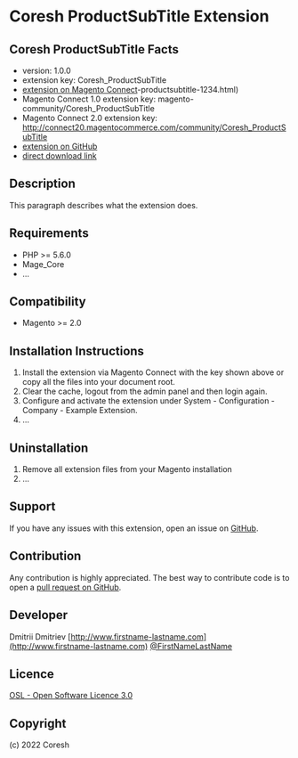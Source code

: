 Coresh ProductSubTitle Extension
=====================
Coresh ProductSubTitle
Facts
-----
- version: 1.0.0
- extension key: Coresh_ProductSubTitle
- [extension on Magento Connect](http://www.magentocommerce.com/magento-connect/coresh)-productsubtitle-1234.html)
- Magento Connect 1.0 extension key: magento-community/Coresh_ProductSubTitle
- Magento Connect 2.0 extension key: http://connect20.magentocommerce.com/community/Coresh_ProductSubTitle
- [extension on GitHub](https://github.com/coresh/Coresh_ProductSubTitle)
- [direct download link](http://connect.magentocommerce.com/community/get/Coresh_ProductSubTitle-1.0.0.tgz)

Description
-----------
This paragraph describes what the extension does.

Requirements
------------
- PHP >= 5.6.0
- Mage_Core
- ...

Compatibility
-------------
- Magento >= 2.0

Installation Instructions
-------------------------
1. Install the extension via Magento Connect with the key shown above or copy all the files into your document root.
2. Clear the cache, logout from the admin panel and then login again.
3. Configure and activate the extension under System - Configuration - Company - Example Extension.
4. ...

Uninstallation
--------------
1. Remove all extension files from your Magento installation
2. ...

Support
-------
If you have any issues with this extension, open an issue on [GitHub](https://github.com/coresh/Coresh_ProductSubTitle/issues).

Contribution
------------
Any contribution is highly appreciated. The best way to contribute code is to open a [pull request on GitHub](https://help.github.com/articles/using-pull-requests).

Developer
---------
Dmitrii Dmitriev
[http://www.firstname-lastname.com](http://www.firstname-lastname.com)
[@FirstNameLastName](https://twitter.com/FirstNameLastName)

Licence
-------
[OSL - Open Software Licence 3.0](http://opensource.org/licenses/osl-3.0.php)

Copyright
---------
(c) 2022 Coresh

